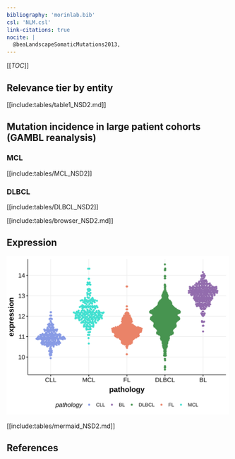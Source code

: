 ```yaml
---
bibliography: 'morinlab.bib'
csl: 'NLM.csl'
link-citations: true
nocite: |
  @beaLandscapeSomaticMutations2013, 
---
```

[[_TOC_]]


## Relevance tier by entity

[[include:tables/table1_NSD2.md]]

## Mutation incidence in large patient cohorts (GAMBL reanalysis)

### MCL
[[include:tables/MCL_NSD2]]

### DLBCL
[[include:tables/DLBCL_NSD2]]

<!---
## Mutation pattern and selective pressure estimates

-->




[[include:tables/browser_NSD2.md]]

## Expression
![](images/gene_expression/NSD2_by_pathology.svg)
<!-- ORIGIN: beaLandscapeSomaticMutations2013 -->
<!-- MCL: beaLandscapeSomaticMutations2013 -->

[[include:tables/mermaid_NSD2.md]]

## References


